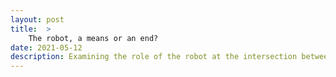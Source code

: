 ```yaml
---
layout: post
title:  >
    The robot, a means or an end?
date: 2021-05-12
description: Examining the role of the robot at the intersection between robotics and neuroscience
---
```


